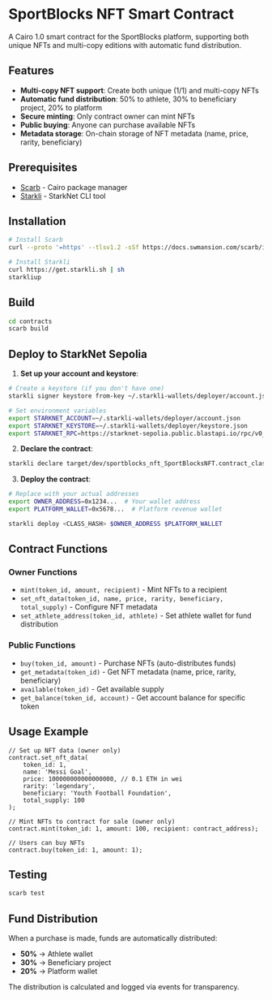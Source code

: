 
# SportBlocks NFT Smart Contract

A Cairo 1.0 smart contract for the SportBlocks platform, supporting both unique NFTs and multi-copy editions with automatic fund distribution.

## Features

- **Multi-copy NFT support**: Create both unique (1/1) and multi-copy NFTs
- **Automatic fund distribution**: 50% to athlete, 30% to beneficiary project, 20% to platform
- **Secure minting**: Only contract owner can mint NFTs
- **Public buying**: Anyone can purchase available NFTs
- **Metadata storage**: On-chain storage of NFT metadata (name, price, rarity, beneficiary)

## Prerequisites

- [Scarb](https://docs.swmansion.com/scarb/) - Cairo package manager
- [Starkli](https://github.com/xJonathanLEI/starkli) - StarkNet CLI tool

## Installation

```bash
# Install Scarb
curl --proto '=https' --tlsv1.2 -sSf https://docs.swmansion.com/scarb/install.sh | sh

# Install Starkli
curl https://get.starkli.sh | sh
starkliup
```

## Build

```bash
cd contracts
scarb build
```

## Deploy to StarkNet Sepolia

1. **Set up your account and keystore**:
```bash
# Create a keystore (if you don't have one)
starkli signer keystore from-key ~/.starkli-wallets/deployer/account.json

# Set environment variables
export STARKNET_ACCOUNT=~/.starkli-wallets/deployer/account.json
export STARKNET_KEYSTORE=~/.starkli-wallets/deployer/keystore.json
export STARKNET_RPC=https://starknet-sepolia.public.blastapi.io/rpc/v0_7
```

2. **Declare the contract**:
```bash
starkli declare target/dev/sportblocks_nft_SportBlocksNFT.contract_class.json
```

3. **Deploy the contract**:
```bash
# Replace with your actual addresses
export OWNER_ADDRESS=0x1234...  # Your wallet address
export PLATFORM_WALLET=0x5678...  # Platform revenue wallet

starkli deploy <CLASS_HASH> $OWNER_ADDRESS $PLATFORM_WALLET
```

## Contract Functions

### Owner Functions
- `mint(token_id, amount, recipient)` - Mint NFTs to a recipient
- `set_nft_data(token_id, name, price, rarity, beneficiary, total_supply)` - Configure NFT metadata
- `set_athlete_address(token_id, athlete)` - Set athlete wallet for fund distribution

### Public Functions
- `buy(token_id, amount)` - Purchase NFTs (auto-distributes funds)
- `get_metadata(token_id)` - Get NFT metadata (name, price, rarity, beneficiary)
- `available(token_id)` - Get available supply
- `get_balance(token_id, account)` - Get account balance for specific token

## Usage Example

```cairo
// Set up NFT data (owner only)
contract.set_nft_data(
    token_id: 1,
    name: 'Messi Goal',
    price: 100000000000000000, // 0.1 ETH in wei
    rarity: 'legendary',
    beneficiary: 'Youth Football Foundation',
    total_supply: 100
);

// Mint NFTs to contract for sale (owner only)
contract.mint(token_id: 1, amount: 100, recipient: contract_address);

// Users can buy NFTs
contract.buy(token_id: 1, amount: 1);
```

## Testing

```bash
scarb test
```

## Fund Distribution

When a purchase is made, funds are automatically distributed:
- **50%** → Athlete wallet
- **30%** → Beneficiary project
- **20%** → Platform wallet

The distribution is calculated and logged via events for transparency.
